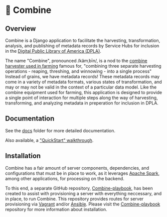 # &#128668; Combine

## Overview

Combine is a Django application to facilitate the harvesting, transformation, analysis, and publishing of metadata records by Service Hubs for inclusion in the [Digital Public Library of America (DPLA)](https://dp.la/).

The name "Combine", pronounced /kämˌbīn/, is a nod to the [combine harvester used in farming](https://en.wikipedia.org/wiki/Combine_harvester) famous for, "combining three separate harvesting operations - reaping, threshing, and winnowing - into a single process"  Instead of grains, we have metadata records!  These metadata records may come in a variety of metadata formats, various states of transformation, and may or may not be valid in the context of a particular data model.  Like the combine equipment used for farming, this application is designed to provide a single point of interaction for multiple steps along the way of harvesting, transforming, and analyzing metadata in preperation for inclusion in DPLA.

## Documentation

See the [docs](docs) folder for more detailed documentation.

Also available, a ["QuickStart" walkthrough](docs/quickstart.md).

## Installation

Combine has a fair amount of server components, dependencies, and configurations that must be in place to work, as it leverages [Apache Spark](https://spark.apache.org/), among other applications, for processing on the backend.

To this end, a separate GitHub repository, [Combine-playbook](https://github.com/WSULib/combine-playbook), has been created to assist with provisioning a server with everything neccessary, and in place, to run Combine.  This repository provides routes for server provisioning via [Vagrant](https://www.vagrantup.com/) and/or [Ansible](https://www.ansible.com/). Please visit the [Combine-playbook](https://github.com/WSULib/combine-playbook) repository for more information about installation.